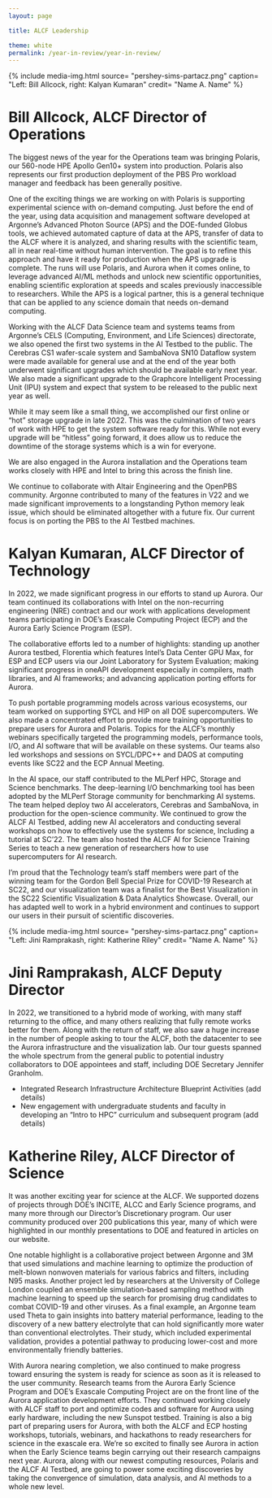 ```yaml
---
layout: page

title: ALCF Leadership

theme: white
permalink: /year-in-review/year-in-review/
---
```




{% include media-img.html
   source= "pershey-sims-partacz.png"
   caption= "Left: Bill Allcock, right: Kalyan Kumaran"
   credit= "Name A. Name"
%}

# Bill Allcock, ALCF Director of Operations

The biggest news of the year for the Operations team was bringing Polaris, our 560-node HPE Apollo Gen10+ system into production. Polaris also represents our first production deployment of the PBS Pro workload manager and feedback has been generally positive.

One of the exciting things we are working on with Polaris is supporting experimental science with on-demand computing. Just before the end of the year, using data acquisition and management software developed at Argonne’s Advanced Photon Source (APS) and the DOE-funded Globus tools, we achieved automated capture of data at the APS, transfer of data to the ALCF where it is analyzed, and sharing results with the scientific team, all in near real-time without human intervention. The goal is to refine this approach and have it ready for production when the APS upgrade is complete. The runs will use Polaris, and Aurora when it comes online, to leverage advanced AI/ML methods and unlock new scientific opportunities, enabling scientific exploration at speeds and scales previously inaccessible to researchers.  While the APS is a logical partner, this is a general technique that can be applied to any science domain that needs on-demand computing.

Working with the ALCF Data Science team and systems teams from Argonne’s CELS (Computing, Environment, and Life Sciences) directorate, we also opened the first two systems in the AI Testbed to the public. The Cerebras CS1 wafer-scale system and SambaNova SN10 Dataflow system were made available for general use and at the end of the year both underwent significant upgrades which should be available early next year. We also made a significant upgrade to the Graphcore Intelligent Processing Unit (IPU) system and expect that system to be released to the public next year as well.

While it may seem like a small thing, we accomplished our first online or “hot” storage upgrade in late 2022. This was the culmination of two years of work with HPE to get the system software ready for this. While not every upgrade will be “hitless” going forward, it does allow us to reduce the downtime of the storage systems which is a win for everyone.

We are also engaged in the Aurora installation and the Operations team works closely with HPE and Intel to bring this across the finish line.

We continue to collaborate with Altair Engineering and the OpenPBS community. Argonne contributed to many of the features in V22 and we made significant improvements to a longstanding Python memory leak issue, which should be eliminated altogether with a future fix. Our current focus is on porting the PBS to the AI Testbed machines.



# Kalyan Kumaran, ALCF Director of Technology

In 2022, we made significant progress in our efforts to stand up Aurora. Our team continued its collaborations with Intel on the non-recurring engineering (NRE) contract and our work with applications development teams participating in DOE’s Exascale Computing Project (ECP) and the Aurora Early Science Program (ESP).

The collaborative efforts led to a number of highlights: standing up another Aurora testbed, Florentia which features Intel’s Data Center GPU Max, for ESP and ECP users via our Joint Laboratory for System Evaluation; making significant progress in oneAPI development especially in compilers, math libraries, and AI frameworks; and advancing application porting efforts for Aurora.

To push portable programming models across various ecosystems, our team worked on supporting SYCL and HIP on all DOE supercomputers. We also made a concentrated effort to provide more training opportunities to prepare users for Aurora and Polaris. Topics for the ALCF’s monthly webinars specifically targeted the programming models, performance tools, I/O, and AI software that will be available on these systems. Our teams also led workshops and sessions on SYCL/DPC++ and DAOS at computing events like SC22 and the ECP Annual Meeting.

In the AI space, our staff contributed to the MLPerf HPC, Storage and Science benchmarks. The deep-learning I/O benchmarking tool has been adopted by the MLPerf Storage community for benchmarking AI systems. The team helped deploy two AI accelerators, Cerebras and SambaNova, in production for the open-science community. We continued to grow the ALCF AI Testbed, adding new AI accelerators and conducting several workshops on how to effectively use the systems for science, Including a tutorial at SC’22. The team also hosted the ALCF AI for Science Training Series to teach a new generation of researchers how to use supercomputers for AI research.

I’m proud that the Technology team’s staff members were part of the winning team for the Gordon Bell Special Prize for COVID-19 Research at SC22, and our visualization team was a finalist for the Best Visualization in the SC22 Scientific Visualization & Data Analytics Showcase. Overall, our has adapted well to work in a hybrid environment and continues to support our users in their pursuit of scientific discoveries.



{% include media-img.html
   source= "pershey-sims-partacz.png"
   caption= "Left: Jini Ramprakash, right: Katherine Riley"
   credit= "Name A. Name"
%}

# Jini Ramprakash, ALCF Deputy Director

In 2022, we transitioned to a hybrid mode of working, with many staff returning to the office, and many others realizing that fully remote works better for them. Along with the return of staff, we also saw a huge increase in the number of people asking to tour the ALCF, both the datacenter to see the Aurora infrastructure and the visualization lab. Our tour guests spanned the whole spectrum from the general public to potential industry collaborators to DOE appointees and staff, including DOE Secretary Jennifer Granholm.

-	Integrated Research Infrastructure Architecture Blueprint Activities (add details)
-	New engagement with undergraduate students and faculty in developing an “Intro to HPC” curriculum and subsequent program (add details)



# Katherine Riley, ALCF Director of Science

It was another exciting year for science at the ALCF. We supported dozens of projects through DOE’s INCITE, ALCC and Early Science programs, and many more through our Director’s Discretionary program. Our user community produced over 200 publications this year, many of which were highlighted in our monthly presentations to DOE and featured in articles on our website. 

One notable highlight is a collaborative project between Argonne and 3M that used simulations and machine learning to optimize the production of melt-blown nonwoven materials for various fabrics and filters, including N95 masks. Another project led by researchers at the University of College London coupled an ensemble simulation-based sampling method with machine learning to speed up the search for promising drug candidates to combat COVID-19 and other viruses. As a final example, an Argonne team used Theta to gain insights into battery material performance, leading to the discovery of a new battery electrolyte that can hold significantly more water than conventional electrolytes. Their study, which included experimental validation, provides a potential pathway to producing lower-cost and more environmentally friendly batteries.

With Aurora nearing completion, we also continued to make progress toward ensuring the system is ready for science as soon as it is released to the user community. Research teams from the Aurora Early Science Program and DOE’s Exascale Computing Project are on the front line of the Aurora application development efforts. They continued working closely with ALCF staff to port and optimize codes and software for Aurora using early hardware, including the new Sunspot testbed. Training is also a big part of preparing users for Aurora, with both the ALCF and ECP hosting workshops, tutorials, webinars, and hackathons to ready researchers for science in the exascale era. We’re so excited to finally see Aurora in action when the Early Science teams begin carrying out their research campaigns next year. Aurora, along with our newest computing resources, Polaris and the ALCF AI Testbed, are going to power some exciting discoveries by taking the convergence of simulation, data analysis, and AI methods to a whole new level. 